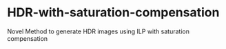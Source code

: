 # HDR-with-saturation-compensation
Novel Method to generate HDR images using ILP with saturation compensation

